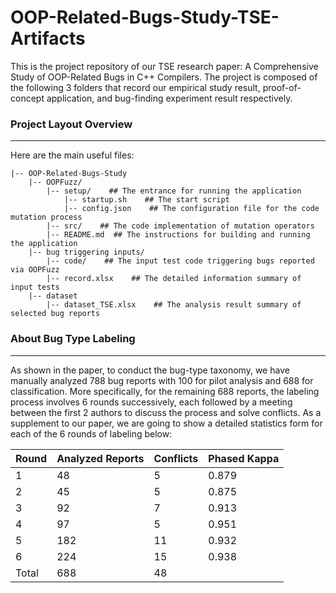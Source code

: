 # OOP-Related-Bugs-Study-TSE-Artifacts
This is the project repository of our TSE research paper: A Comprehensive Study of OOP-Related Bugs in C++ Compilers.
The project is composed of the following 3 folders that record our empirical study result, proof-of-concept application, and bug-finding experiment result respectively.

### Project Layout Overview
***
Here are the main useful files:
```
|-- OOP-Related-Bugs-Study
    |-- OOPFuzz/
        |-- setup/    ## The entrance for running the application
            |-- startup.sh    ## The start script
            |-- config.json    ## The configuration file for the code mutation process
        |-- src/    ## The code implementation of mutation operators
        |-- README.md  ## The instructions for building and running the application
    |-- bug triggering inputs/    
        |-- code/    ## The input test code triggering bugs reported via OOPFuzz
        |-- record.xlsx    ## The detailed information summary of input tests 
    |-- dataset
        |-- dataset_TSE.xlsx    ## The analysis result summary of selected bug reports
```

### About Bug Type Labeling
***
As shown in the paper, to conduct the bug-type taxonomy, we have manually analyzed 788 bug reports with 100 for pilot analysis and 688 for classification. More specifically, for the remaining 688 reports, the labeling process involves 6 rounds successively, each followed by a meeting between the first 2 authors to discuss the process and solve conflicts.  As a supplement to our paper, we are going to show a detailed statistics form for each of the 6 rounds of labeling below:

|**Round**|**Analyzed Reports**|**Conflicts**|**Phased Kappa**|
| ----------- | ----------- | ----------- | ----------- |
|1|48|5|0.879|
|2|45|5|0.875|
|3|92|7|0.913|
|4|97|5|0.951|
|5|182|11|0.932|
|6|224|15|0.938|
|Total|688|48| |





